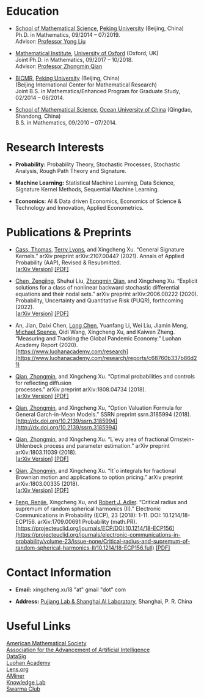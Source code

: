 <a name="ZSHvN"></a>
# Education 
* [School of Mathematical Science](http://english.math.pku.edu.cn/), [Peking University](https://english.pku.edu.cn/) (Beijing, China)<br />Ph.D. in Mathematics, 09/2014 – 07/2019.<br />Advisor: [Professor Yong Liu](https://www.math.pku.edu.cn/teachers/liuyong/eindex.html)

* [Mathematical Institute](https://www.maths.ox.ac.uk/), [University of Oxford](https://www.ox.ac.uk/) (Oxford, UK)<br />Joint Ph.D. in Mathematics, 09/2017 – 10/2018.<br />Advisor: [Professor Zhongmin Qian](https://www.maths.ox.ac.uk/people/zhongmin.qian)

* [BICMR](https://bicmr.pku.edu.cn/), [Peking University](https://english.pku.edu.cn/) (Beijing, China)<br />(Beijing International Center for Mathematical Research)<br />Joint B.S. in Mathematics/Enhanced Program for Graduate Study, 02/2014 – 06/2014.

* [School of Mathematical Science](http://eweb.ouc.edu.cn/ms/), [Ocean University of China](http://eweb.ouc.edu.cn/) (Qingdao, Shandong, China)<br />B.S. in Mathematics, 09/2010 – 07/2014.
<a name="LxM8F"></a>

# Research Interests
* **Probability:** Probability Theory, Stochastic Processes, Stochastic Analysis, Rough Path Theory and Signature.

* **Machine Learning:** Statistical Machine Learning, Data Science, Signature Kernel Methods, Sequential Machine Learning.

* **Economics:** AI & Data driven Economics, Economics of Science & Technology and Innovation, Applied Econometrics.
<a name="saCl1"></a>

# Publications & Preprints
* [Cass, Thomas](https://www.imperial.ac.uk/people/thomas.cass), [Terry Lyons](https://www.maths.ox.ac.uk/people/terry.lyons), and Xingcheng Xu. “General Signature Kernels.” arXiv preprint arXiv:2107.00447 (2021). Annals of Applied Probability (AAP), Revised & Resubmitted.<br />[[arXiv Version]](https://arxiv.org/abs/2107.00447) [[PDF]](https://arxiv.org/pdf/2107.00447.pdf)

* [Chen, Zengjing](http://en.mis.sdu.edu.cn/People/Dinstinct_Scholars/Cheung_Kong_Scholar/Zengjing_CHEN/Basic_Information.htm), Shuhui Liu, [Zhongmin Qian](https://www.maths.ox.ac.uk/people/zhongmin.qian), and Xingcheng Xu. “Explicit solutions for a class of nonlinear backward stochastic differential equations and their nodal sets.” arXiv preprint arXiv:2006.00222 (2020). Probability, Uncertainty and Quantitative Risk (PUQR), forthcoming<br />(2022).<br />[[arXiv Version]](https://arxiv.org/abs/2006.00222) [[PDF]](https://arxiv.org/pdf/2006.00222.pdf)

* An, Jian, Daixi Chen, [Long Chen](https://www.luohanacademy.com/), Yuanfang Li, Wei Liu, Jiamin Meng, [Michael Spence](https://www.gsb.stanford.edu/faculty-research/faculty/michael-spence), Qidi Wang, Xingcheng Xu, and Kaiwen Zheng. “Measuring and Tracking the Global Pandemic Economy.” Luohan Academy Report (2020).<br />[https://www.luohanacademy.com/research](https://www.luohanacademy.com/research/reports/c68760b337b86d21)

* [Qian, Zhongmin](https://www.maths.ox.ac.uk/people/zhongmin.qian), and Xingcheng Xu. “Optimal probabilities and controls for reflecting diffusion<br />processes.” arXiv preprint arXiv:1808.04734 (2018).<br />[[arXiv Version]](https://arxiv.org/abs/1808.04734) [[PDF]](https://arxiv.org/pdf/1808.04734.pdf)

* [Qian, Zhongmin](https://www.maths.ox.ac.uk/people/zhongmin.qian), and Xingcheng Xu, “Option Valuation Formula for General Garch-in-Mean Models.” SSRN preprint ssrn.3185994 (2018).<br />[http://dx.doi.org/10.2139/ssrn.3185994](http://dx.doi.org/10.2139/ssrn.3185994)

* [Qian, Zhongmin](https://www.maths.ox.ac.uk/people/zhongmin.qian), and Xingcheng Xu. “L´evy area of fractional Ornstein-Uhlenbeck process and parameter estimation.” arXiv preprint arXiv:1803.11039 (2018).<br />[[arXiv Version]](https://arxiv.org/abs/1803.11039) [[PDF]](https://arxiv.org/pdf/1803.11039.pdf)

* [Qian, Zhongmin](https://www.maths.ox.ac.uk/people/zhongmin.qian), and Xingcheng Xu. “Itˆo integrals for fractional Brownian motion and applications to option pricing.” arXiv preprint arXiv:1803.00335 (2018).<br />[[arXiv Version]](https://arxiv.org/abs/1803.00335) [[PDF]](https://arxiv.org/pdf/1803.00335.pdf)

* [Feng, Renjie](https://scholar.google.com/citations?user=VHndXCgAAAAJ&hl=zh-CN&oi=sra), Xingcheng Xu, and [Robert J. Adler](https://robert.net.technion.ac.il/). “Critical radius and supremum of random spherical harmonics (II).” Electronic Communications in Probability (ECP), 23 (2018): 1-11. DOI: 10.1214/18-ECP156. arXiv:1709.00691 Probability (math.PR).<br />[https://projecteuclid.org/journals/ECP/DOI:10.1214/18-ECP156](https://projecteuclid.org/journals/electronic-communications-in-probability/volume-23/issue-none/Critical-radius-and-supremum-of-random-spherical-harmonics-II/10.1214/18-ECP156.full) [[PDF]](https://arxiv.org/pdf/1709.00691.pdf)

# Contact Information
* **Email:** xingcheng.xu18 "at" gmail "dot" com

* **Address:** [Pujiang Lab & Shanghai AI Laboratory](https://www.shlab.org.cn/), Shanghai, P. R. China

# Useful Links
[American Mathematical Society](http://www.ams.org/home/page)<br >
[Association for the Advancement of Artificial Intelligence](https://www.aaai.org/)<br >
[DataSig](https://www.datasig.ac.uk/)<br >
[Luohan Academy](https://www.luohanacademy.com/)<br >
[Lens.org](https://www.lens.org/)<br >
[AMiner](https://www.aminer.cn/)<br >
[Knowledge Lab](https://www.knowledgelab.org/)<br >
[Swarma Club](https://swarma.org/)<br >
